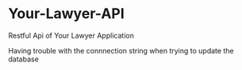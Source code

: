 # Your-Lawyer-API
Restful Api of Your Lawyer Application

Having trouble with the connnection string when trying to update the database
